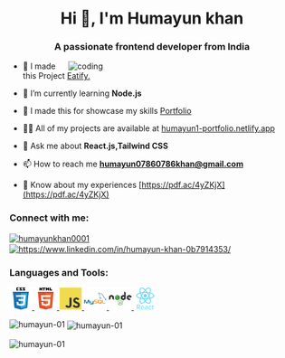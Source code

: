 <h1 align="center">Hi 👋, I'm Humayun khan</h1>
<h3 align="center">A passionate frontend developer from India</h3>

<img align="right" alt="coding" width="400" src="https://media.giphy.com/media/3o7aCTfyhYawdOXcFW/giphy.gif
">

- 🔭 I made this Project [Eatify.](https://humayun-01.github.io/Eatify./)

- 🌱 I’m currently learning **Node.js**

- 🔭 I made this for showcase my skills [Portfolio](humayun1-portfolio.netlify.app)

- 👨‍💻 All of my projects are available at [humayun1-portfolio.netlify.app](humayun1-portfolio.netlify.app)

- 💬 Ask me about **React.js,Tailwind CSS**

- 📫 How to reach me **humayun07860786khan@gmail.com**

- 📄 Know about my experiences [https://pdf.ac/4yZKjX](https://pdf.ac/4yZKjX)

<h3 align="left">Connect with me:</h3>
<p align="left">
<a href="https://twitter.com/humayunkhan0001" target="blank"><img align="center" src="https://raw.githubusercontent.com/rahuldkjain/github-profile-readme-generator/master/src/images/icons/Social/twitter.svg" alt="humayunkhan0001" height="30" width="40" /></a>
<a href="https://linkedin.com/in/https://www.linkedin.com/in/humayun-khan-0b7914353/" target="blank"><img align="center" src="https://raw.githubusercontent.com/rahuldkjain/github-profile-readme-generator/master/src/images/icons/Social/linked-in-alt.svg" alt="https://www.linkedin.com/in/humayun-khan-0b7914353/" height="30" width="40" /></a>
</p>

<h3 align="left">Languages and Tools:</h3>
<p align="left"> <a href="https://www.w3schools.com/css/" target="_blank" rel="noreferrer"> <img src="https://raw.githubusercontent.com/devicons/devicon/master/icons/css3/css3-original-wordmark.svg" alt="css3" width="40" height="40"/> </a> <a href="https://www.w3.org/html/" target="_blank" rel="noreferrer"> <img src="https://raw.githubusercontent.com/devicons/devicon/master/icons/html5/html5-original-wordmark.svg" alt="html5" width="40" height="40"/> </a> <a href="https://developer.mozilla.org/en-US/docs/Web/JavaScript" target="_blank" rel="noreferrer"> <img src="https://raw.githubusercontent.com/devicons/devicon/master/icons/javascript/javascript-original.svg" alt="javascript" width="40" height="40"/> </a> <a href="https://www.mysql.com/" target="_blank" rel="noreferrer"> <img src="https://raw.githubusercontent.com/devicons/devicon/master/icons/mysql/mysql-original-wordmark.svg" alt="mysql" width="40" height="40"/> </a> <a href="https://nodejs.org" target="_blank" rel="noreferrer"> <img src="https://raw.githubusercontent.com/devicons/devicon/master/icons/nodejs/nodejs-original-wordmark.svg" alt="nodejs" width="40" height="40"/> </a> <a href="https://reactjs.org/" target="_blank" rel="noreferrer"> <img src="https://raw.githubusercontent.com/devicons/devicon/master/icons/react/react-original-wordmark.svg" alt="react" width="40" height="40"/> </a> </p>

<p><img align="left" src="https://github-readme-stats.vercel.app/api/top-langs?username=humayun-01&show_icons=true&locale=en&layout=compact" alt="humayun-01" /></p>

<p>&nbsp;<img align="center" src="https://github-readme-stats.vercel.app/api?username=humayun-01&show_icons=true&locale=en" alt="humayun-01" /></p>

<p><img align="center" src="https://github-readme-streak-stats.herokuapp.com/?user=humayun-01&" alt="humayun-01" /></p>
